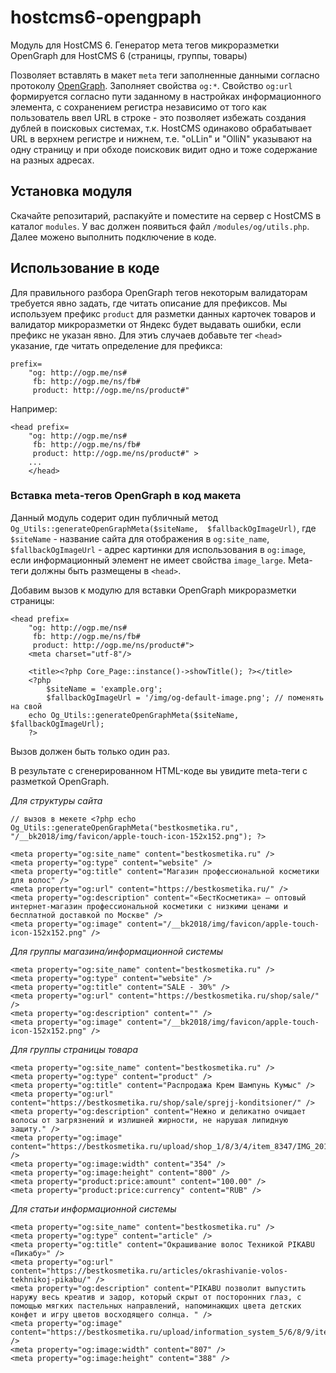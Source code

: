 # hostcms6-opengpaph

Модуль для HostCMS 6. Генератор мета тегов микроразметки OpenGraph для HostCMS 6 (страницы, группы, товары)

Позволяет вставлять в макет `meta` теги заполненные данными согласно протоколу [OpenGraph](http://ogp.me).
Заполняет свойства `og:*`. Свойство `og:url` формируется согласно пути заданному в настройках информационного элемента, с сохранением регистра независимо от того как пользователь ввел URL в строке - это позволяет избежать создания дублей в поисковых системах, т.к. HostCMS одинаково обрабатывает URL в верхнем регистре и нижнем, т.е. "oLLin" и "OlliN" указывают на одну страницу и при обходе поисковик видит одно и тоже содержание на разных адресах.


## Установка модуля

Скачайте репозитарий, распакуйте и поместите на сервер с HostCMS в каталог `modules`. У вас должен появиться файл `/modules/og/utils.php`. 
Далее можено выполнить подключение в коде.

## Использование в коде

Для правильного разбора OpenGraph тегов некоторым валидаторам требуется явно задать, где читать описание для префиксов.
Мы используем префикс `product` для разметки данных карточек товаров и валидатор микроразметки от Яндекс будет выдавать ошибки, если префикс не указан явно.
Для этиъ случаев добавьте тег `<head>` указание, где читать определение для префикса:

	prefix=
	    "og: http://ogp.me/ns#
	     fb: http://ogp.me/ns/fb#  
	     product: http://ogp.me/ns/product#"

Например:

	<head prefix=
	    "og: http://ogp.me/ns#
	     fb: http://ogp.me/ns/fb#  
	     product: http://ogp.me/ns/product#" >
        ...
        </head>

### Вставка meta-тегов OpenGraph в код макета

Данный модуль содерит один публичный метод `Og_Utils::generateOpenGraphMeta($siteName,  $fallbackOgImageUrl)`, где `$siteName` - название сайта для отображения в `og:site_name`, `$fallbackOgImageUrl` - адрес картинки для использования в `og:image`, если информационный элемент не имеет свойства `image_large`.
Meta-теги должны быть размещены в `<head>`. 

Добавим вызов к модулю для вставки OpenGraph микроразметки страницы:
	
	<head prefix=
		"og: http://ogp.me/ns#
		 fb: http://ogp.me/ns/fb#  
		 product: http://ogp.me/ns/product#">
		<meta charset="utf-8"/>
		
		<title><?php Core_Page::instance()->showTitle(); ?></title>
		<?php 
			$siteName = 'example.org'; 
			$fallbackOgImageUrl = '/img/og-default-image.png'; // поменять на свой
		echo Og_Utils::generateOpenGraphMeta($siteName,  $fallbackOgImageUrl);
		?>

Вызов должен быть только один раз.

В результате с сгенерированном HTML-коде вы увидите meta-теги с разметкой OpenGraph.

*Для структуры сайта*
	
	// вызов в мекете <?php echo Og_Utils::generateOpenGraphMeta("bestkosmetika.ru", "/__bk2018/img/favicon/apple-touch-icon-152x152.png"); ?>

	<meta property="og:site_name" content="bestkosmetika.ru" />
	<meta property="og:type" content="website" />
	<meta property="og:title" content="Магазин профессиональной косметики для волос" />
	<meta property="og:url" content="https://bestkosmetika.ru/" />
	<meta property="og:description" content="«БестКосметика» – оптовый интернет-магазин профессиональной косметики с низкими ценами и бесплатной доставкой по Москве" />
	<meta property="og:image" content="/__bk2018/img/favicon/apple-touch-icon-152x152.png" />

*Для группы магазина/информационной системы*

	<meta property="og:site_name" content="bestkosmetika.ru" />
	<meta property="og:type" content="website" />
	<meta property="og:title" content="SALE - 30%" />
	<meta property="og:url" content="https://bestkosmetika.ru/shop/sale/" />
	<meta property="og:description" content="" />
	<meta property="og:image" content="/__bk2018/img/favicon/apple-touch-icon-152x152.png" />


*Для группы страницы товара*

	<meta property="og:site_name" content="bestkosmetika.ru" />
	<meta property="og:type" content="product" />
	<meta property="og:title" content="Распродажа Крем Шампунь Кумыс" />
	<meta property="og:url" content="https://bestkosmetika.ru/shop/sale/sprejj-konditsioner/" />
	<meta property="og:description" content="Нежно и деликатно очищает волосы от загрязнений и излишней жирности, не нарушая липидную защиту." />
	<meta property="og:image" content="https://bestkosmetika.ru/upload/shop_1/8/3/4/item_8347/IMG_20161228_133421_HDR.jpg" />
	<meta property="og:image:width" content="354" />
	<meta property="og:image:height" content="800" />
	<meta property="product:price:amount" content="100.00" />
	<meta property="product:price:currency" content="RUB" />


*Для статьи информационной системы*

	<meta property="og:site_name" content="bestkosmetika.ru" />
	<meta property="og:type" content="article" />
	<meta property="og:title" content="Окрашивание волос Техникой PIKABU «Пикабу»" />
	<meta property="og:url" content="https://bestkosmetika.ru/articles/okrashivanie-volos-tekhnikoj-pikabu/" />
	<meta property="og:description" content="PIKABU позволит выпустить наружу весь креатив и задор, который скрыт от посторонних глаз, с помощью мягких пастельных направлений, напоминающих цвета детских конфет и игру цветов восходящего солнца. " />
	<meta property="og:image" content="https://bestkosmetika.ru/upload/information_system_5/6/8/9/item_689/information_items_689.jpg" />
	<meta property="og:image:width" content="807" />
	<meta property="og:image:height" content="388" />




